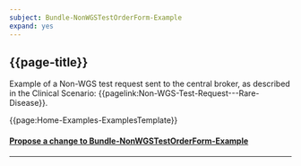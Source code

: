 ```yaml
---
subject: Bundle-NonWGSTestOrderForm-Example
expand: yes
---
```


## {{page-title}}

Example of a Non-WGS test request sent to the central broker, as described in the Clinical Scenario: {{pagelink:Non-WGS-Test-Request---Rare-Disease}}.

{{page:Home-Examples-ExamplesTemplate}}


<div id="Feedback" class="tabcontent">
<h4><a href='https://simplifier.net/NHS-Digital-FHIR-Genomics-Implementation-Guide/Bundle-NonWGSTestOrderForm-Example/~issues?level=File' target="_blank">Propose a change to Bundle-NonWGSTestOrderForm-Example</a></h4>
</div>

---